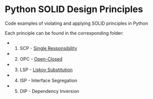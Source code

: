 # Python SOLID Design Principles

Code examples of violating and applying SOLID principles in Python

Each principle can be found in the corresponding folder:

- 1. SCP - [Single Responsibility](./1.%20Single%20Responsibility/)
- 2. OPC - [Open-Closed](./2.%20Open-Closed/)
- 3. LSP - [Liskov Substitution](./3.%20Liskov%20Substitution/)
- 4. ISP - Interface Segregation
- 5. DIP - Dependency Inversion
